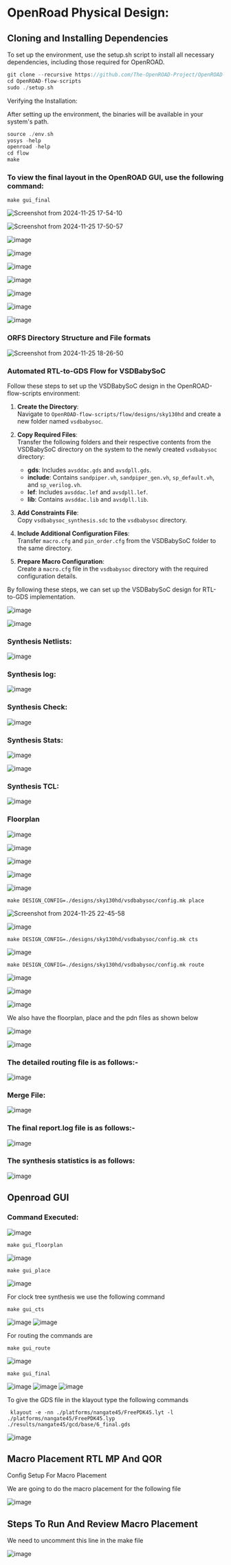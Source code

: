 # OpenRoad Physical Design:

## Cloning and Installing Dependencies

To set up the environment, use the setup.sh script to install all necessary dependencies, including those required for OpenROAD.
```c
git clone --recursive https://github.com/The-OpenROAD-Project/OpenROAD-flow-scripts
cd OpenROAD-flow-scripts
sudo ./setup.sh
```
Verifying the Installation:

After setting up the environment, the binaries will be available in your system's path.
```c
source ./env.sh
yosys -help
openroad -help
cd flow
make
```
### To view the final layout in the OpenROAD GUI, use the following command:

```
make gui_final
```

![Screenshot from 2024-11-25 17-54-10](https://github.com/user-attachments/assets/6d8a5092-2a29-4097-b5aa-1988ad12a3fe)

![Screenshot from 2024-11-25 17-50-57](https://github.com/user-attachments/assets/f83f35b4-9abf-4f75-bc08-0105eed5f1cc)


![image](https://github.com/user-attachments/assets/ba96d734-8407-4711-8f1f-94fe0e74ab49)

![image](https://github.com/user-attachments/assets/451ef896-e955-4ad6-99bc-805ab690b3f9)

![image](https://github.com/user-attachments/assets/ff8b6223-d292-4eca-a9ea-0127b764719a)

![image](https://github.com/user-attachments/assets/f68440b4-8909-4e26-8da1-ff991caecbb4)

![image](https://github.com/user-attachments/assets/b8d239f1-1dbd-42e1-9ec1-30878b0c6b06)

![image](https://github.com/user-attachments/assets/85e18aaa-f39e-4fe4-b91b-bf6d583a70e6)

![image](https://github.com/user-attachments/assets/85b28b45-db4f-4e93-86b5-2a5c1ac7e293)




### ORFS Directory Structure and File formats

![Screenshot from 2024-11-25 18-26-50](https://github.com/user-attachments/assets/ecf21ef9-99ee-4ca4-a591-25270d71ca88)

### Automated RTL-to-GDS Flow for VSDBabySoC

Follow these steps to set up the VSDBabySoC design in the OpenROAD-flow-scripts environment:

1. **Create the Directory**:  
   Navigate to `OpenROAD-flow-scripts/flow/designs/sky130hd` and create a new folder named `vsdbabysoc`.

2. **Copy Required Files**:  
   Transfer the following folders and their respective contents from the VSDBabySoC directory on the system to the newly created `vsdbabysoc` directory:  
   - **gds**: Includes `avsddac.gds` and `avsdpll.gds`.  
   - **include**: Contains `sandpiper.vh`, `sandpiper_gen.vh`, `sp_default.vh`, and `sp_verilog.vh`.  
   - **lef**: Includes `avsddac.lef` and `avsdpll.lef`.  
   - **lib**: Contains `avsddac.lib` and `avsdpll.lib`.

3. **Add Constraints File**:  
   Copy `vsdbabysoc_synthesis.sdc` to the `vsdbabysoc` directory.

4. **Include Additional Configuration Files**:  
   Transfer `macro.cfg` and `pin_order.cfg` from the VSDBabySoC folder to the same directory.

5. **Prepare Macro Configuration**:  
   Create a `macro.cfg` file in the `vsdbabysoc` directory with the required configuration details.

By following these steps, we can set up the VSDBabySoC design for RTL-to-GDS implementation. 

![image](https://github.com/user-attachments/assets/27aa576b-9802-4584-88fe-6a6bca888011)

![image](https://github.com/user-attachments/assets/bedc34cc-0a56-4ea6-8c45-b830d8951133)

### Synthesis Netlists:

![image](https://github.com/user-attachments/assets/188af5d8-c3a2-48e3-b41b-3109b89021be)

### Synthesis log:

![image](https://github.com/user-attachments/assets/cb14a5c9-5b84-4059-a209-f74dd2431b8c)

### Synthesis Check:

![image](https://github.com/user-attachments/assets/9246bdf5-5714-4ecc-993c-250924054efc)

### Synthesis Stats:

![image](https://github.com/user-attachments/assets/08f47ec3-1687-4815-86d2-7490a8ec746d)

![image](https://github.com/user-attachments/assets/3d79edc9-28a0-4384-9067-902a296be820)

### Synthesis TCL:

![image](https://github.com/user-attachments/assets/081acf39-cf99-4203-ae24-5859037d2671)




### Floorplan

![image](https://github.com/user-attachments/assets/7fdeba4b-8517-4771-b91a-a983e2ffb86a)

![image](https://github.com/user-attachments/assets/9c218340-64ee-4064-bbe2-6dab082f8753)

![image](https://github.com/user-attachments/assets/0acb2587-0b0d-4d47-8b57-8a3103ce12f7)


![image](https://github.com/user-attachments/assets/99982f9f-fd2f-47dd-972a-190fa9379187)

![image](https://github.com/user-attachments/assets/45c3e803-d34b-4217-96ec-c790d7a22378)

```
make DESIGN_CONFIG=./designs/sky130hd/vsdbabysoc/config.mk place
```
![Screenshot from 2024-11-25 22-45-58](https://github.com/user-attachments/assets/9af333c4-64ae-44f2-939b-73383884f3e5)

![image](https://github.com/user-attachments/assets/f9bd3fa1-0ed1-44e0-bf03-9dd3945fc780)

```
make DESIGN_CONFIG=./designs/sky130hd/vsdbabysoc/config.mk cts
```

![image](https://github.com/user-attachments/assets/4931ae1b-d426-40c2-8b0e-4cf85e591068)

```
make DESIGN_CONFIG=./designs/sky130hd/vsdbabysoc/config.mk route
```

![image](https://github.com/user-attachments/assets/3c960e9f-b4c5-4f0d-833a-3c474b498452)

![image](https://github.com/user-attachments/assets/6629e33b-8c30-463f-99d1-da6f616b8800)

![image](https://github.com/user-attachments/assets/1bc8fe3f-efa5-4a99-a1d3-de6da4afbe7a)



We also have the floorplan, place and the pdn files as shown below

![image](https://github.com/user-attachments/assets/47191b17-b4f4-4a46-9013-95fab90f79a0)

![image](https://github.com/user-attachments/assets/bc1a7e59-c423-4d51-bf7a-fe6c68387c53)

### The detailed routing file is as follows:-
![image](https://github.com/user-attachments/assets/fd4b325e-1778-41af-8b67-e21ce3df8644)

### Merge File:

![image](https://github.com/user-attachments/assets/2e30f426-0795-4bdb-84fc-abf0316143a0)

### The final report.log file is as follows:-

![image](https://github.com/user-attachments/assets/d150be88-b19f-4f99-827d-36cb8ee94d98)

### The synthesis statistics is as follows:

![image](https://github.com/user-attachments/assets/8893e179-bb1d-4794-889f-eaab3cbe06a3)

## Openroad GUI

### Command Executed:

![image](https://github.com/user-attachments/assets/aec91ef1-9cf2-446d-9816-f41fed707a4d)


```
make gui_floorplan
```

![image](https://github.com/user-attachments/assets/7a9cecf5-7179-4d84-ac37-7078e1ad3679)

```
make gui_place
```
![image](https://github.com/user-attachments/assets/770f95b4-9fa0-4959-bbf3-a8938cdbceb4)

For clock tree synthesis we use the following command
```
make gui_cts
```
![image](https://github.com/user-attachments/assets/86284cf3-0dfa-4156-83d5-b78643000402)
![image](https://github.com/user-attachments/assets/2727914c-c3a7-4a53-8d52-b77557ff2cc3)


For routing the commands are
```
make gui_route
```
![image](https://github.com/user-attachments/assets/46dbb7a5-c177-44f0-9614-c0fb414423fa)

```
make gui_final
```
![image](https://github.com/user-attachments/assets/4e10142b-fa56-4614-a3a8-db8d276ce967)
![image](https://github.com/user-attachments/assets/80db8f2f-d91c-48be-bc9a-0f69bba373b3)
![image](https://github.com/user-attachments/assets/0b552685-767f-4446-b3ba-2975bef151ed)

To give the GDS file in the klayout type the following commands

```
 klayout -e -nn ./platforms/nangate45/FreePDK45.lyt -l ./platforms/nangate45/FreePDK45.lyp ./results/nangate45/gcd/base/6_final.gds
```

![image](https://github.com/user-attachments/assets/92c64bf6-ea91-4233-a2f1-a4d430a6ee51)

## Macro Placement RTL MP And QOR

Config Setup For Macro Placement

We are going to do the macro placement for the following file

![image](https://github.com/user-attachments/assets/b7b42501-ec4a-40b8-beec-61d30860c33c)

## Steps To Run And Review Macro Placement

We need to uncomment this line in the make file

![image](https://github.com/user-attachments/assets/e7baee52-902e-4108-8c71-bde96616ab9d)




